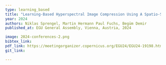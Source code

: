 ```yaml
---
type: learning_based
title: "Learning-Based Hyperspectral Image Compression Using A Spatio-Spectral Approach"
year: 2024
authors: Niklas Sprengel, Martin Hermann Paul Fuchs, Begüm Demir
published_at: EGU General Assembly, Vienna, Austria, 2024

image: 2024-conferences-2.png
bibtex_link:
pdf_link: https://meetingorganizer.copernicus.org/EGU24/EGU24-19198.html?pdf
git_link:

---
```

